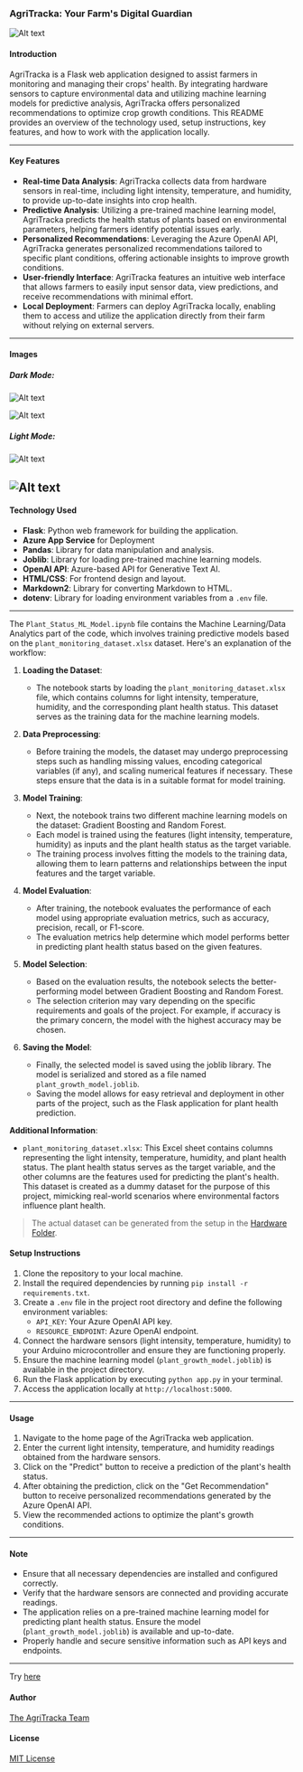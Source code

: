 ### AgriTracka: Your Farm's Digital Guardian

![Alt text](image.png)

#### Introduction
AgriTracka is a Flask web application designed to assist farmers in monitoring and managing their crops' health. By integrating hardware sensors to capture environmental data and utilizing machine learning models for predictive analysis, AgriTracka offers personalized recommendations to optimize crop growth conditions. This README provides an overview of the technology used, setup instructions, key features, and how to work with the application locally.

---

#### Key Features
- **Real-time Data Analysis**: AgriTracka collects data from hardware sensors in real-time, including light intensity, temperature, and humidity, to provide up-to-date insights into crop health.
- **Predictive Analysis**: Utilizing a pre-trained machine learning model, AgriTracka predicts the health status of plants based on environmental parameters, helping farmers identify potential issues early.
- **Personalized Recommendations**: Leveraging the Azure OpenAI API, AgriTracka generates personalized recommendations tailored to specific plant conditions, offering actionable insights to improve growth conditions.
- **User-friendly Interface**: AgriTracka features an intuitive web interface that allows farmers to easily input sensor data, view predictions, and receive recommendations with minimal effort.
- **Local Deployment**: Farmers can deploy AgriTracka locally, enabling them to access and utilize the application directly from their farm without relying on external servers.

---
#### Images

##### Dark Mode: 

![Alt text](image-1.png)

![Alt text](image-3.png)

##### Light Mode: 

![Alt text](image-2.png)

![Alt text](image-4.png)
---

#### Technology Used
- **Flask**: Python web framework for building the application.
- **Azure App Service** for Deployment
- **Pandas**: Library for data manipulation and analysis.
- **Joblib**: Library for loading pre-trained machine learning models.
- **OpenAI API**: Azure-based API for Generative Text AI.
- **HTML/CSS**: For frontend design and layout.
- **Markdown2**: Library for converting Markdown to HTML.
- **dotenv**: Library for loading environment variables from a `.env` file.

---

The `Plant_Status_ML_Model.ipynb` file contains the Machine Learning/Data Analytics part of the code, which involves training predictive models based on the `plant_monitoring_dataset.xlsx` dataset. Here's an explanation of the workflow:

1. **Loading the Dataset**: 
   - The notebook starts by loading the `plant_monitoring_dataset.xlsx` file, which contains columns for light intensity, temperature, humidity, and the corresponding plant health status. This dataset serves as the training data for the machine learning models.

2. **Data Preprocessing**:
   - Before training the models, the dataset may undergo preprocessing steps such as handling missing values, encoding categorical variables (if any), and scaling numerical features if necessary. These steps ensure that the data is in a suitable format for model training.

3. **Model Training**:
   - Next, the notebook trains two different machine learning models on the dataset: Gradient Boosting and Random Forest.
   - Each model is trained using the features (light intensity, temperature, humidity) as inputs and the plant health status as the target variable.
   - The training process involves fitting the models to the training data, allowing them to learn patterns and relationships between the input features and the target variable.

4. **Model Evaluation**:
   - After training, the notebook evaluates the performance of each model using appropriate evaluation metrics, such as accuracy, precision, recall, or F1-score.
   - The evaluation metrics help determine which model performs better in predicting plant health status based on the given features.

5. **Model Selection**:
   - Based on the evaluation results, the notebook selects the better-performing model between Gradient Boosting and Random Forest.
   - The selection criterion may vary depending on the specific requirements and goals of the project. For example, if accuracy is the primary concern, the model with the highest accuracy may be chosen.

6. **Saving the Model**:
   - Finally, the selected model is saved using the joblib library. The model is serialized and stored as a file named `plant_growth_model.joblib`.
   - Saving the model allows for easy retrieval and deployment in other parts of the project, such as the Flask application for plant health prediction.

**Additional Information**:
- `plant_monitoring_dataset.xlsx`: This Excel sheet contains columns representing the light intensity, temperature, humidity, and plant health status. The plant health status serves as the target variable, and the other columns are the features used for predicting the plant's health. This dataset is created as a dummy dataset for the purpose of this project, mimicking real-world scenarios where environmental factors influence plant health. 

> The actual dataset can be generated from the setup in the [Hardware Folder](https://gitlab.com/agritracka/AgriTracka-Hardware/).

#### Setup Instructions
1. Clone the repository to your local machine.
2. Install the required dependencies by running `pip install -r requirements.txt`.
3. Create a `.env` file in the project root directory and define the following environment variables:
   - `API_KEY`: Your Azure OpenAI API key.
   - `RESOURCE_ENDPOINT`: Azure OpenAI endpoint.
4. Connect the hardware sensors (light intensity, temperature, humidity) to your Arduino microcontroller and ensure they are functioning properly.
5. Ensure the machine learning model (`plant_growth_model.joblib`) is available in the project directory.
6. Run the Flask application by executing `python app.py` in your terminal.
7. Access the application locally at `http://localhost:5000`.

---

#### Usage
1. Navigate to the home page of the AgriTracka web application.
2. Enter the current light intensity, temperature, and humidity readings obtained from the hardware sensors.
3. Click on the "Predict" button to receive a prediction of the plant's health status.
4. After obtaining the prediction, click on the "Get Recommendation" button to receive personalized recommendations generated by the Azure OpenAI API.
5. View the recommended actions to optimize the plant's growth conditions.

---

#### Note
- Ensure that all necessary dependencies are installed and configured correctly.
- Verify that the hardware sensors are connected and providing accurate readings.
- The application relies on a pre-trained machine learning model for predicting plant health status. Ensure the model (`plant_growth_model.joblib`) is available and up-to-date.
- Properly handle and secure sensitive information such as API keys and endpoints.

---

Try [here](https://agritracka.azurewebsites.net/)

#### Author
[The AgriTracka Team](https://drive.google.com/file/d/1wNPGGXfohR7Q4M426ggvJ1lRbXjCetz9/view?usp=sharing)

#### License
[MIT License](https://opensource.org/license/mit/)

```
